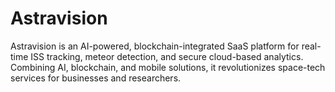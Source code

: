 # Astravision
Astravision is an AI-powered, blockchain-integrated SaaS platform for real-time ISS tracking, meteor detection, and secure cloud-based analytics. Combining AI, blockchain, and mobile solutions, it revolutionizes space-tech services for businesses and researchers.
